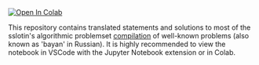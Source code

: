 <a target="_blank" href="https://colab.research.google.com/github/anpaure/bayans_solutions/blob/main/bayans_solutions.ipynb">
  <img src="https://colab.research.google.com/assets/colab-badge.svg" alt="Open In Colab"/>
</a>

This repository contains translated statements and solutions to most of the sslotin's algorithmic problemset [compilation](https://ru.algorithmica.org/cs/programming/bayans/) of well-known problems (also known as 'bayan' in Russian). It is highly recommended to view the notebook in VSCode with the Jupyter Notebook extension or in Colab. 

